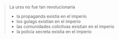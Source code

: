 > La urss no fue tan revolucionaria
> - la propaganda existia en el imperio
> - los gulags existian en el imperio
> - las comunidades colictivas existian en el imperio
> - la policia secreta existia en el imperio